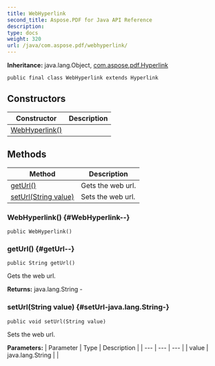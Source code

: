 ```yaml
---
title: WebHyperlink
second_title: Aspose.PDF for Java API Reference
description: 
type: docs
weight: 320
url: /java/com.aspose.pdf/webhyperlink/
---
```

**Inheritance:**
java.lang.Object, [com.aspose.pdf.Hyperlink](../../com.aspose.pdf/hyperlink)
```
public final class WebHyperlink extends Hyperlink
```
## Constructors

| Constructor | Description |
| --- | --- |
| [WebHyperlink()](#WebHyperlink--) |  |
## Methods

| Method | Description |
| --- | --- |
| [getUrl()](#getUrl--) | Gets the web url. |
| [setUrl(String value)](#setUrl-java.lang.String-) | Sets the web url. |
### WebHyperlink() {#WebHyperlink--}
```
public WebHyperlink()
```


### getUrl() {#getUrl--}
```
public String getUrl()
```


Gets the web url.

**Returns:**
java.lang.String - 
### setUrl(String value) {#setUrl-java.lang.String-}
```
public void setUrl(String value)
```


Sets the web url.

**Parameters:**
| Parameter | Type | Description |
| --- | --- | --- |
| value | java.lang.String |  |

